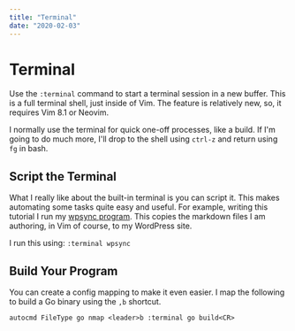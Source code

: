 ```yaml
---
title: "Terminal"
date: "2020-02-03"
---
```


# Terminal

Use the `:terminal` command to start a terminal session in a new buffer. This is a full terminal shell, just inside of Vim. The feature is relatively new, so, it requires Vim 8.1 or Neovim.

I normally use the terminal for quick one-off processes, like a build. If I'm going to do much more, I'll drop to the shell using `ctrl-z` and return using `fg` in bash.

## Script the Terminal

What I really like about the built-in terminal is you can script it. This makes automating some tasks quite easy and useful. For example, writing this tutorial I run my [wpsync program](https://github.com/mkaz/wpsync). This copies the markdown files I am authoring, in Vim of course, to my WordPress site.

I run this using: `:terminal wpsync`

## Build Your Program

You can create a config mapping to make it even easier. I map the following to build a Go binary using the `,b` shortcut.

```vim
autocmd FileType go nmap <leader>b :terminal go build<CR>
```
